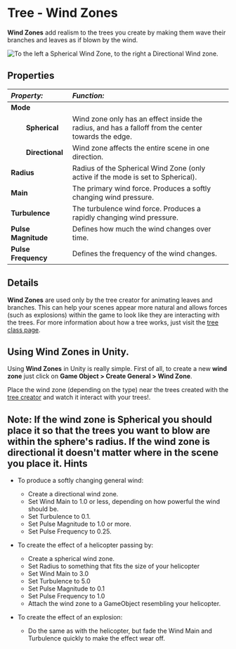 Tree - Wind Zones
=================


__Wind Zones__ add realism to the trees you create by making them wave their branches and leaves as if blown by the wind.


![To the left a Spherical Wind Zone, to the right a Directional Wind zone.](../uploads/Main/InspectorWindZones.png) 

Properties
----------



|**_Property:_** |**_Function:_** |
|:---|:---|
|__Mode__ ||
|&#160;&#160;&#160;&#160;&#160;&#160;&#160;&#160;__Spherical__ |Wind zone only has an effect inside the radius, and has a falloff from the center towards the edge.|
|&#160;&#160;&#160;&#160;&#160;&#160;&#160;&#160;__Directional__ |Wind zone affects the entire scene in one direction.|
|__Radius__ |Radius of the Spherical Wind Zone (only active if the mode is set to Spherical).|
|__Main__ |The primary wind force. Produces a softly changing wind pressure.|
|__Turbulence__ |The turbulence wind force. Produces a rapidly changing wind pressure.|
|__Pulse Magnitude__ |Defines how much the wind changes over time.|
|__Pulse Frequency__ |Defines the frequency of the wind changes.|

Details
-------

__Wind Zones__ are used only by the tree creator for animating leaves and branches. This can help your scenes appear more natural and allows forces (such as explosions) within the game to look like they are interacting with the trees.
For more information about how a tree works, just visit the [tree class page](class-Tree).

Using Wind Zones in Unity.
--------------------------

Using __Wind Zones__ in Unity is really simple. 
First of all, to create a new __wind zone__ just click on __Game Object &gt; Create General &gt; Wind Zone__. 

Place the wind zone (depending on the type) near the trees created with the [tree creator](class-Tree) and watch it interact with your trees!.

**Note:** If the wind zone is Spherical you should place it so that the trees you want to blow are within the sphere's radius. If the wind zone is directional it doesn't matter where in the scene you place it. 
Hints
-----



* To produce a softly changing general wind:
    * Create a directional wind zone.
    * Set Wind Main to 1.0 or less, depending on how powerful the wind should be.
    * Set Turbulence to 0.1.
    * Set Pulse Magnitude to 1.0 or more.
    * Set Pulse Frequency to 0.25.


* To create the effect of a helicopter passing by:
    * Create a spherical wind zone.
    * Set Radius to something that fits the size of your helicopter
    * Set Wind Main to 3.0
    * Set Turbulence to 5.0
    * Set Pulse Magnitude to 0.1
    * Set Pulse Frequency to 1.0
    * Attach the wind zone to a GameObject resembling your helicopter.


* To create the effect of an explosion:
    * Do the same as with the helicopter, but fade the Wind Main and Turbulence quickly to make the effect wear off.

